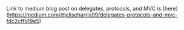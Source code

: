 Link to medium blog post on delegates, protocols, and MVC is [here] (https://medium.com/@eliseharris99/delegates-protocols-and-mvc-fdc2cffb19e5)